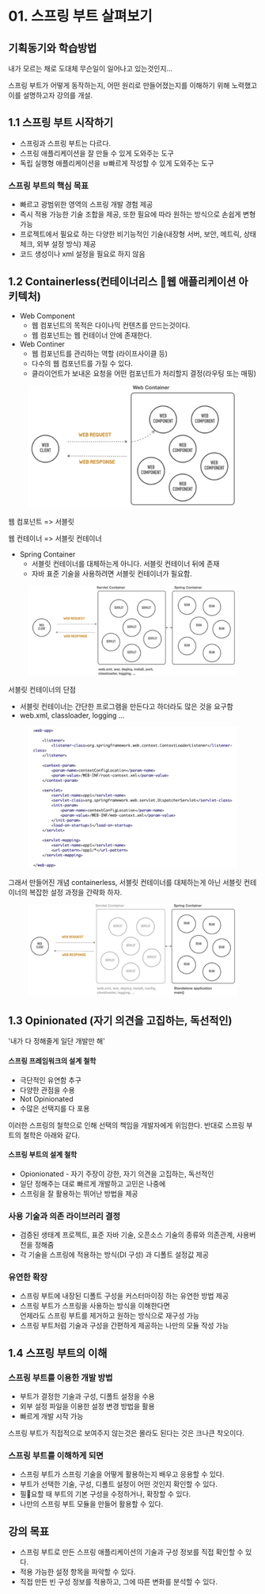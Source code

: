# 01. 스프링 부트 살펴보기

## 기획동기와 학습방법

내가 모르는 채로 도대체 무슨일이 일어나고 있는것인지...

스프링 부트가 어떻게 동작하는지, 어떤 원리로 만들어졌는지를 이해하기 위해 노력했고 이를 설명하고자 강의를 개설.

## 1.1 스프링 부트 시작하기

* 스프링과 스프링 부트는 다르다.
* 스프링 애플리케이션을 잘 만들 수 있게 도와주는 도구
* 독립 실행형 애플리케이션을 ㅂ빠르게 작성할 수 있게 도와주는 도구

### 스프링 부트의 핵심 목표

* 빠르고 광범위한 영역의 스프링 개발 경험 제공
* 즉시 적용 가능한 기술 조합을 제공, 또한 필요에 따라 원하는 방식으로 손쉽게 변형 가능
* 프로젝트에서 필요로 하는 다양한 비기능적인 기술(내장형 서버, 보안, 메트릭, 상태 체크, 외부 설정 방식) 제공
* 코드 생성이나 xml 설정을 필요로 하지 않음

## 1.2 Containerless(컨테이너리스 웹 애플리케이션 아키텍처)

* Web Component
  * 웹 컴포넌트의 목적은 다이나믹 컨텐츠를 만드는것이다.
  * 웹 컴포넌트는 웹 컨테이너 안에 존재한다.
* Web Continer
  * 웹 컴포넌트를 관리하는 역할 (라이프사이클 등)
  * 다수의 웹 컴포넌트를 가질 수 있다.
  * 클라이언트가 보내온 요청을 어떤 컴포넌트가 처리할지 결정(라우팅 또는 매핑)

<figure><img src="../../.gitbook/assets/image (6).png" alt=""><figcaption></figcaption></figure>

웹 컴포넌트 => 서블릿

웹 컨테이너 => 서블릿 컨테이너

* Spring Container
  * 서블릿 컨테이너를 대체하는게 아니다. 서블릿 컨테이너 뒤에 존재
  * 자바 표준 기술을 사용하려면 서블릿 컨테이너가 필요함.

<figure><img src="../../.gitbook/assets/image (8).png" alt=""><figcaption></figcaption></figure>

서블릿 컨테이너의 단점&#x20;

* 서블릿 컨테이너는 간단한 프로그램을 만든다고 하더라도 많은 것을 요구함
* web.xml, classloader, logging ...

<figure><img src="../../.gitbook/assets/image (2) (1).png" alt=""><figcaption></figcaption></figure>

그래서 만들어진 개념 containerless, 서블릿 컨테이너를 대체하는게 아닌 서블릿 컨테이너의 복잡한 설정 과정을 간략화 하자.

<figure><img src="../../.gitbook/assets/image (5).png" alt=""><figcaption></figcaption></figure>

## 1.3 Opinionated (자기 의견을 고집하는, 독선적인)

'내가 다 정해줄게 일단 개발만 해'

#### 스프링 프레임워크의 설계 철학

* 극단적인 유연함 추구
* 다양한 관점을 수용
* Not Opinionated
* 수많은 선택지를 다 포용

이러한 스프링의 철학으로 인해 선택의 책임을 개발자에게 위임한다. 반대로 스프링 부트의 철학은 아래와 같다.

#### 스프링 부트의 설계 철학

* Opionionated - 자기 주장이 강한, 자기 의견을 고집하는, 독선적인
* 일단 정해주는 대로 빠르게 개발하고 고민은 나중에
* 스프링을 잘 활용하는 뛰어난 방법을 제공

### 사용 기술과 의존 라이브러리 결정

* 검증된 생태계 프로젝트, 표준 자바 기술, 오픈소스 기술의 종류와 의존관계, 사용버전을 정해줌
* 각 기술을 스프링에 적용하는 방식(DI 구성) 과 디폴트 설정값 제공

### 유연한 확장

* 스프링 부트에 내장된 디폴트 구성을 커스터마이징 하는 유연한 방법 제공
* 스프링 부트가 스프링을 사용하는 방식을 이해한다면\
  언제라도 스프링 부트를 제거하고 원하는 방식으로 재구성 가능
* 스프링 부트처럼 기술과 구성을 간편하게 제공하는 나만의 모듈 작성 가능

## 1.4 스프링 부트의 이해

### 스프링 부트를 이용한 개발 방법

* 부트가 결정한 기술과 구성, 디폴트 설정을 수용
* 외부 설정 파일을 이용한 설정 변경 방법을 활용
* 빠르게 개발 시작 가능

스프링 부트가 직접적으로 보여주지 않는것은 몰라도 된다는 것은 크나큰 착오이다.

### 스프링 부트를 이해하게 되면

* 스프링 부트가 스프링 기술을 어떻게 활용하는지 배우고 응용할 수 있다.
* 부트가 선택한 기술, 구성, 디폴트 설정이 어떤 것인지 확인할 수 있다.
* 필요할 때 부트의 기본 구성을 수정하거나, 확장할 수 있다.
* 나만의 스프링 부트 모듈을 만들어 활용할 수 있다.



## 강의 목표

* 스프링 부트로 만든 스프링 애플리케이션의 기술과 구성 정보를 직접 확인할 수 있다.
* 적용 가능한 설정 항목을 파악할 수 있다.
* 직접 만든 빈 구성 정보를 적용하고, 그에 따른 변화를 분석할 수 있다.




